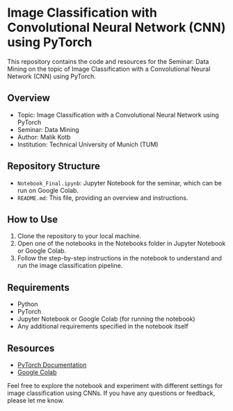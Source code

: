 # Image Classification with Convolutional Neural Network (CNN) using PyTorch

This repository contains the code and resources for the Seminar: Data Mining on the topic of Image Classification with a Convolutional Neural Network (CNN) using PyTorch.

## Overview
- Topic: Image Classification with a Convolutional Neural Network using PyTorch
- Seminar: Data Mining 
- Author: Malik Kotb
- Institution: Technical University of Munich (TUM)

## Repository Structure
- `Notebook_Final.ipynb`: Jupyter Notebook for the seminar, which can be run on Google Colab.
- `README.md`: This file, providing an overview and instructions.

## How to Use
1. Clone the repository to your local machine.
2. Open one of the notebooks in the Notebooks folder in Jupyter Notebook or Google Colab.
3. Follow the step-by-step instructions in the notebook to understand and run the image classification pipeline.

## Requirements
- Python
- PyTorch
- Jupyter Notebook or Google Colab (for running the notebook)
- Any additional requirements specified in the notebook itself

## Resources
- [PyTorch Documentation](https://pytorch.org/docs/)
- [Google Colab](https://colab.research.google.com/)

Feel free to explore the notebook and experiment with different settings for image classification using CNNs. If you have any questions or feedback, please let me know.

